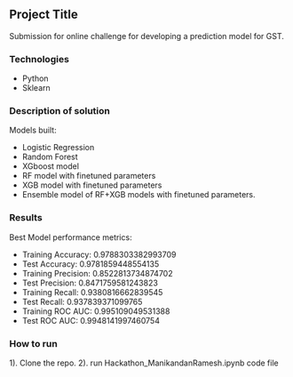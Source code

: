 ## Project Title
Submission for online challenge for developing a prediction model for GST.

### Technologies
- Python
- Sklearn

### Description of solution
Models built:
- Logistic Regression
- Random Forest
- XGboost model
- RF model with finetuned parameters
- XGB model with finetuned parameters
- Ensemble model of RF+XGB models with finetuned parameters.

### Results
Best Model performance metrics:
- Training Accuracy: 0.9788303382993709
- Test Accuracy: 0.9781859448554135
- Training Precision: 0.8522813734874702
- Test Precision: 0.8471759581243823
- Training Recall: 0.9380816662839545
- Test Recall: 0.937839371099765
- Training ROC AUC: 0.995109049531388
- Test ROC AUC: 0.9948141997460754

### How to run
1). Clone the repo.
2). run Hackathon_ManikandanRamesh.ipynb code file
